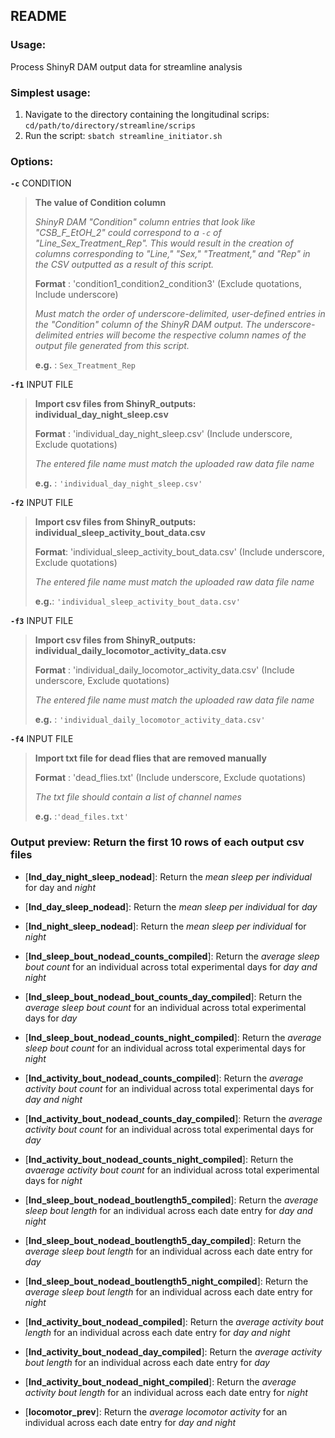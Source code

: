 README
-------

### Usage: 

Process ShinyR DAM output data for streamline analysis 


### Simplest usage:
1. Navigate to the directory containing the longitudinal scrips: `cd/path/to/directory/streamline/scrips`
2. Run the script: `sbatch streamline_initiator.sh`
    
### Options:
    
  __`-c`__ CONDITION
> **The value of Condition column**
>
> *ShinyR DAM "Condition" column entries that look like "CSB_F_EtOH_2" could correspond to a `-c` of "Line_Sex_Treatment_Rep".
> This would result in the creation of columns corresponding to "Line," "Sex," "Treatment," and "Rep" in the CSV outputted as a result of this script.*
>
> **Format** : 'condition1_condition2_condition3' (Exclude quotations, Include underscore)
>
> *Must match the order of underscore-delimited, user-defined entries in the "Condition" column of the ShinyR DAM output. The underscore-delimited entries will become 
> the respective column names of the output file generated from this script.*
>
> **e.g.** : `Sex_Treatment_Rep`
> 

  __`-f1`__ INPUT FILE
> **Import csv files from ShinyR_outputs: individual_day_night_sleep.csv**
>
> **Format** : 'individual_day_night_sleep.csv'  (Include underscore, Exclude quotations)
>
> *The entered file name must match the uploaded raw data file name*
>
> **e.g.** : `'individual_day_night_sleep.csv'`
   
  __`-f2`__ INPUT FILE
> **Import csv files from ShinyR_outputs: individual_sleep_activity_bout_data.csv**
>
> **Format**: 'individual_sleep_activity_bout_data.csv'  (Include underscore, Exclude quotations)
>
> *The entered file name must match the uploaded raw data file name*
>
> **e.g.**: `'individual_sleep_activity_bout_data.csv'` 

  __`-f3`__ INPUT FILE
> **Import csv files from ShinyR_outputs: individual_daily_locomotor_activity_data.csv**
>
> **Format** : 'individual_daily_locomotor_activity_data.csv' (Include underscore, Exclude quotations)
>
> *The entered file name must match the uploaded raw data file name*
>
> **e.g.** : `'individual_daily_locomotor_activity_data.csv'` 

  __`-f4`__ INPUT FILE
> **Import txt file for dead flies that are removed manually**
>
> **Format** : 'dead_flies.txt' (Include underscore, Exclude quotations)    
>
> *The txt file should contain a list of channel names*
>
> **e.g.** :`'dead_files.txt'`

### Output preview: Return the first 10 rows of each output csv files
- [**Ind_day_night_sleep_nodead**]: Return the *mean sleep per individual* for day and *night*
- [**Ind_day_sleep_nodead**]: Return the *mean sleep per individual* for *day*
- [**Ind_night_sleep_nodead**]: Return the *mean sleep per individual* for *night*

- [**Ind_sleep_bout_nodead_counts_compiled**]: Return the *average sleep bout count* for an individual across total experimental days for *day and night*
- [**Ind_sleep_bout_nodead_bout_counts_day_compiled**]: Return the *average sleep bout count* for an individual across total experimental days for *day*
- [**Ind_sleep_bout_nodead_counts_night_compiled**]: Return the *average sleep bout count* for an individual across total experimental days for *night*

- [**Ind_activity_bout_nodead_counts_compiled**]: Return the *average activity bout count* for an individual across total experimental days for *day and night*
- [**Ind_activity_bout_nodead_counts_day_compiled**]: Return the *average activity bout count* for an individual across total experimental days for *day*
- [**Ind_activity_bout_nodead_counts_night_compiled**]: Return the *avaerage activity bout count* for an individual across total experimental days for *night*

- [**Ind_sleep_bout_nodead_boutlength5_compiled**]: Return the *average sleep bout length* for an individual across each date entry for *day and night*
- [**Ind_sleep_bout_nodead_boutlength5_day_compiled**]: Return the *average sleep bout length* for an individual across each date entry for *day*
- [**Ind_sleep_bout_nodead_boutlength5_night_compiled**]: Return the *average sleep bout length* for an individual across each date entry for *night*

- [**Ind_activity_bout_nodead_compiled**]: Return the *average activity bout length* for an individual across each date entry for *day and night*
- [**Ind_activity_bout_nodead_day_compiled**]: Return the *average activity bout length* for an individual across each date entry for *day*
- [**Ind_activity_bout_nodead_night_compiled**]: Return the *average activity bout length* for an individual across each date entry for *night*

- [**locomotor_prev**]: Return the *average locomotor activity* for an individual across each date entry for *day and night*

     